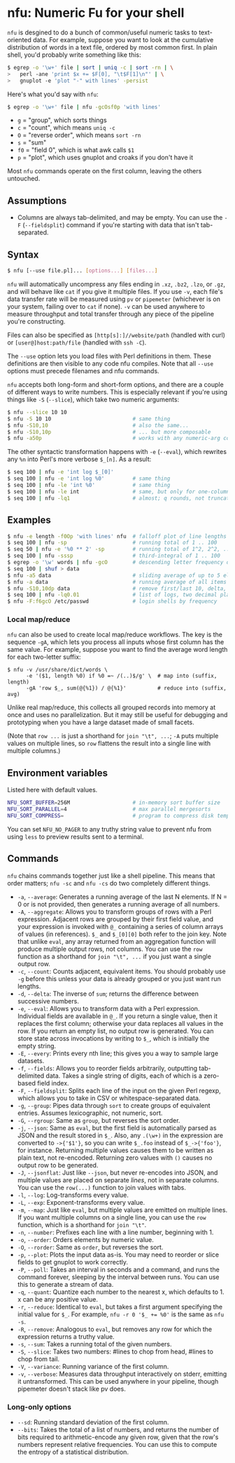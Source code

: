 # nfu: Numeric Fu for your shell
`nfu` is desgined to do a bunch of common/useful numeric tasks to text-oriented
data. For example, suppose you want to look at the cumulative distribution of
words in a text file, ordered by most common first. In plain shell, you'd
probably write something like this:

```sh
$ egrep -o '\w+' file | sort | uniq -c | sort -rn | \
>   perl -ane 'print $x += $F[0], "\t$F[1]\n"' | \
>   gnuplot -e 'plot "-" with lines' -persist
```

Here's what you'd say with `nfu`:

```sh
$ egrep -o '\w+' file | nfu -gcOsf0p 'with lines'
```

- `g` = "group", which sorts things
- `c` = "count", which means `uniq -c`
- `O` = "reverse order", which means `sort -rn`
- `s` = "sum"
- `f0` = "field 0", which is what awk calls `$1`
- `p` = "plot", which uses gnuplot and croaks if you don't have it

Most `nfu` commands operate on the first column, leaving the others untouched.

## Assumptions
- Columns are always tab-delimited, and may be empty. You can use the `-F`
  (`--fieldsplit`) command if you're starting with data that isn't
  tab-separated.

## Syntax
```sh
$ nfu [--use file.pl]... [options...] [files...]
```

`nfu` will automatically uncompress any files ending in `.xz`, `.bz2`, `.lzo`,
or `.gz`, and will behave like `cat` if you give it multiple files. If you use
`-v`, each file's data transfer rate will be measured using `pv` or `pipemeter`
(whichever is on your system, failing over to `cat` if none). `-v` can be used
anywhere to measure throughput and total transfer through any piece of the
pipeline you're constructing.

Files can also be specified as `[http[s]:]//website/path` (handled with curl)
or `[user@]host:path/file` (handled with `ssh -C`).

The `--use` option lets you load files with Perl definitions in them. These
definitions are then visible to any code nfu compiles. Note that all `--use`
options must precede filenames and nfu commands.

`nfu` accepts both long-form and short-form options, and there are a couple of
different ways to write numbers. This is especially relevant if you're using
things like `-S` (`--slice`), which take two numeric arguments:

```sh
$ nfu --slice 10 10
$ nfu -S 10 10                          # same thing
$ nfu -S10,10                           # also the same...
$ nfu -S10,10p                          # ... but more composable
$ nfu -a50p                             # works with any numeric-arg command
```

The other syntactic transformation happens with `-e` (`--eval`), which rewrites
any `%n` into Perl's more verbose `$_[n]`. As a result:

```sh
$ seq 100 | nfu -e 'int log $_[0]'
$ seq 100 | nfu -e 'int log %0'         # same thing
$ seq 100 | nfu -le 'int %0'            # same thing
$ seq 100 | nfu -le int                 # same, but only for one-column input
$ seq 100 | nfu -lq1                    # almost; q rounds, not truncates
```

## Examples
```sh
$ nfu -e length -f0Op 'with lines' nfu  # falloff plot of line lengths of nfu
$ seq 100 | nfu -sp                     # running total of 1 .. 100
$ seq 50 | nfu -e '%0 ** 2' -sp         # running total of 1^2, 2^2, ... 50^2
$ seq 100 | nfu -sssp                   # third-integral of 1 .. 100
$ egrep -o '\w' words | nfu -gcO        # descending letter frequency distribution
$ seq 100 | shuf > data
$ nfu -a5 data                          # sliding average of up to 5 elements
$ nfu -a data                           # running average of all items so far
$ nfu -S10,10dp data                    # remove first/last 10, delta, plot
$ seq 100 | nfu -lq0.01                 # list of logs, two decimal places
$ nfu -F:f6gcO /etc/passwd              # login shells by frequency
```

### Local map/reduce
`nfu` can also be used to create local map/reduce workflows. The key is the
sequence `-gA`, which lets you process all inputs whose first column has the
same value. For example, suppose you want to find the average word length for
each two-letter suffix:

```
$ nfu -v /usr/share/dict/words \
      -e '($1, length %0) if %0 =~ /(..)$/g' \  # map into (suffix, length)
      -gA 'row $_, sum(@{%1}) / @{%1}'          # reduce into (suffix, avg)
```

Unlike real map/reduce, this collects all grouped records into memory at once
and uses no parallelization. But it may still be useful for debugging and
prototyping when you have a large dataset made of small facets.

(Note that `row ...` is just a shorthand for `join "\t", ...`; `-A` puts
multiple values on multiple lines, so `row` flattens the result into a single
line with multiple columns.)

## Environment variables
Listed here with default values.

```sh
NFU_SORT_BUFFER=256M                    # in-memory sort buffer size
NFU_SORT_PARALLEL=4                     # max parallel mergesorts
NFU_SORT_COMPRESS=                      # program to compress disk temps
```

You can set `NFU_NO_PAGER` to any truthy string value to prevent nfu from using
`less` to preview results sent to a terminal.

## Commands
`nfu` chains commands together just like a shell pipeline. This means that
order matters; `nfu -sc` and `nfu -cs` do two completely different things.

- `-a`, `--average`: Generates a running average of the last N elements. If N =
  0 or is not provided, then generates a running average of all numbers.
- `-A`, `--aggregate`: Allows you to transform groups of rows with a Perl
  expression. Adjacent rows are grouped by their first field value, and your
  expression is invoked with `@_` containing a series of column arrays of
  values (in references). `$_` and `$_[0][0]` both refer to the join key. Note
  that unlike `eval`, any array returned from an aggregation function will
  produce multiple output rows, not columns. You can use the `row` function as
  a shorthand for `join "\t", ...` if you just want a single output row.
- `-c`, `--count`: Counts adjacent, equivalent items. You should probably use
  `-g` before this unless your data is already grouped or you just want run
  lengths.
- `-d`, `--delta`: The inverse of `sum`; returns the difference between
  successive numbers.
- `-e`, `--eval`: Allows you to transform data with a Perl expression.
  Individual fields are available in `@_`. If you return a single value, then
  it replaces the first column; otherwise your data replaces all values in the
  row. If you return an empty list, no output row is generated. You can store
  state across invocations by writing to `$_`, which is initially the empty
  string.
- `-E`, `--every`: Prints every nth line; this gives you a way to sample large
  datasets.
- `-f`, `--fields`: Allows you to reorder fields arbitrarily, outputting
  tab-delimited data. Takes a single string of digits, each of which is a
  zero-based field index.
- `-F`, `--fieldsplit`: Splits each line of the input on the given Perl regexp,
  which allows you to take in CSV or whitespace-separated data.
- `-g`, `--group`: Pipes data through `sort` to create groups of equivalent
  entries. Assumes lexicographic, not numeric, sort.
- `-G`, `--rgroup`: Same as `group`, but reverses the sort order.
- `-j`, `--json`: Same as `eval`, but the first field is automatically parsed
  as JSON and the result stored in `$_`. Also, any `.(\w+)` in the expression
  are converted to `->{'$1'}`, so you can write `$_.foo` instead of
  `$_->{'foo'}`, for instance. Returning multiple values causes them to be
  written as plain text, not re-encoded. Returning zero values with `()` causes
  no output row to be generated.
- `-J`, `--jsonflat`: Just like `--json`, but never re-encodes into JSON, and
  multiple values are placed on separate _lines_, not in separate columns. You
  can use the `row(...)` function to join values with tabs.
- `-l`, `--log`: Log-transforms every value.
- `-L`, `--exp`: Exponent-transforms every value.
- `-m`, `--map`: Just like `eval`, but multiple values are emitted on multiple
  lines. If you want multiple columns on a single line, you can use the `row`
  function, which is a shorthand for `join "\t"`.
- `-n`, `--number`: Prefixes each line with a line number, beginning with 1.
- `-o`, `--order`: Orders elements by numeric value.
- `-O`, `--rorder`: Same as `order`, but reverses the sort.
- `-p`, `--plot`: Plots the input data as-is. You may need to reorder or slice
  fields to get gnuplot to work correctly.
- `-P`, `--poll`: Takes an interval in seconds and a command, and runs the
  command forever, sleeping by the interval between runs. You can use this to
  generate a stream of data.
- `-q`, `--quant`: Quantize each number to the nearest x, which defaults to 1.
  x can be any positive value.
- `-r`, `--reduce`: Identical to `eval`, but takes a first argument specifying
  the initial value for `$_`. For example, `nfu -r 0 '$_ += %0'` is the same as
  `nfu -s`.
- `-R`, `--remove`: Analogous to `eval`, but removes any row for which the
  expression returns a truthy value.
- `-s`, `--sum`: Takes a running total of the given numbers.
- `-S`, `--slice`: Takes two numbers: #lines to chop from head, #lines to chop
  from tail.
- `-V`, `--variance`: Running variance of the first column.
- `-v`, `--verbose`: Measures data throughput interactively on stderr, emitting
  it untransformed. This can be used anywhere in your pipeline, though
  pipemeter doesn't stack like pv does.

### Long-only options
- `--sd`: Running standard deviation of the first column.
- `--bits`: Takes the total of a list of numbers, and returns the number of
  bits required to arithmetic-encode any given row, given that the row's
  numbers represent relative frequencies. You can use this to compute the
  entropy of a statistical distribution.
